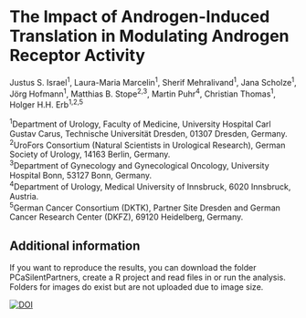 # The Impact of Androgen-Induced Translation in Modulating Androgen Receptor Activity

Justus S. Israel<sup>1</sup>, Laura-Maria Marcelin<sup>1</sup>, Sherif Mehralivand<sup>1</sup>, Jana Scholze<sup>1</sup>, Jörg Hofmann<sup>1</sup>, Matthias B. Stope<sup>2,3</sup>, Martin Puhr<sup>4</sup>, Christian Thomas<sup>1</sup>, Holger H.H. Erb<sup>1,2,5</sup>

<sup>1</sup>Department of Urology, Faculty of Medicine, University Hospital Carl Gustav Carus, Technische Universität Dresden, 01307 Dresden, Germany. <br>
<sup>2</sup>UroFors Consortium (Natural Scientists in Urological Research), German Society of Urology, 14163 Berlin, Germany. <br>
<sup>3</sup>Department of Gynecology and Gynecological Oncology, University Hospital Bonn, 53127 Bonn, Germany.  <br>
<sup>4</sup>Department of Urology, Medical University of Innsbruck, 6020 Innsbruck, Austria. <br>
<sup>5</sup>German Cancer Consortium (DKTK), Partner Site Dresden and German Cancer Research Center (DKFZ), 69120 Heidelberg, Germany. <br>

## Additional information

If you want to reproduce the results, you can download the folder PCaSilentPartners, create a R project and read files in or run the analysis. Folders for images do exist but are not uploaded due to image size.

[![DOI](https://zenodo.org/badge/858257586.svg)](https://zenodo.org/doi/10.5281/zenodo.13769867)
